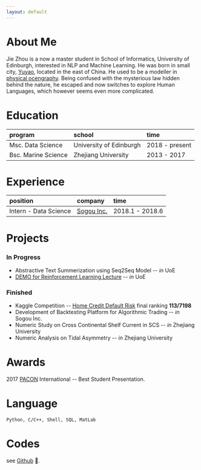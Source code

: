 ```yaml
---
layout: default
---
```


# About Me
Jie Zhou is a now a master student in School of Informatics, University of Edinburgh, interested in NLP and Machine Learning. He was born in small city, [Yuyao](https://en.wikipedia.org/wiki/Yuyao), located in the east of China. He used to be a modeller in [physical ocengraphy](https://en.wikipedia.org/wiki/Physical_oceanography). Being confused with the mysterious law hidden behind the nature, he escaped and now switches to explore Human Languages, which however seems even more complicated.

# Education

| program           | school                 | time        |
|:------------------|:-----------------------|:------------|
|Msc. Data Science  | University of Edinburgh| 2018 - present|
|Bsc. Marine Science| Zhejiang University    | 2013 - 2017   |

# Experience

|     position         |   company         |    time      |
|:---------------------|:------------------|:-------------|
|Intern - Data Science  | [Sogou Inc.](https://en.wikipedia.org/wiki/Sogou)| 2018.1 - 2018.6|

# Projects
### In Progress
* Abstractive Text Summerization using Seq2Seq Model -- _in_ UoE
* [DEMO for Reinforcement Learning Lecture](https://github.com/JZ95/RLPractical) -- _in_ UoE

### Finished
* Kaggle Competition -- [Home Credit Default Risk](https://www.kaggle.com/c/home-credit-default-risk) final ranking **113/7198**
* Development of Backtesting Platform for Algorithmic Trading -- _in_ Sogou Inc.
* Numeric Study on Cross Continental Shelf Current in SCS  -- _in_ Zhejiang University
* Numeric Analysis on Tidal Asymmetry -- _in_ Zhejiang University

# Awards
2017 [PACON](http://blog.hawaii.edu/pacon/about/organization/) International -- Best Student Presentation.

# Language
```
Python, C/C++, Shell, SQL, MatLab
```

# Codes
see [Github](https://github.com/JZ95) 🍺.